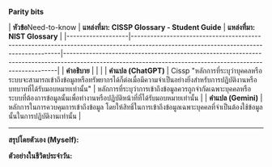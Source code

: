 **Parity bits**

| **หัวข้อ**Need-to-know
    | **แหล่งที่มา: CISSP Glossary - Student Guide**                                                                                                       | **แหล่งที่มา: NIST Glossary**                                                                                                                                   |
|-------------------|--------------------------------------------------------------------------------------------------------------------------------------|----------------------------------------------------------------------------------------------------------------------------------------------------------|
| **คำอธิบาย**     |  |   |
| **คำแปล (ChatGPT)** | Cissp "หลักการที่ระบุว่าบุคคลหรือระบบจะสามารถเข้าถึงข้อมูลหรือทรัพยากรได้ก็ต่อเมื่อมีความจำเป็นอย่างยิ่งสำหรับการปฏิบัติงานหรือบทบาทที่ได้รับมอบหมายเท่านั้น"  | หลักการที่ระบุว่าการเข้าถึงข้อมูลควรถูกจำกัดเฉพาะบุคคลหรือระบบที่ต้องการข้อมูลนั้นเพื่อทำงานหรือปฏิบัติหน้าที่ที่ได้รับมอบหมายเท่านั้น    |
| **คำแปล (Gemini)** | หลักการในการควบคุมการเข้าถึงข้อมูล โดยให้สิทธิ์ในการเข้าถึงข้อมูลเฉพาะบุคคลที่จำเป็นต้องใช้ข้อมูลนั้นในการปฏิบัติงานเท่านั้น |

---

**สรุปโดยตัวเอง (Myself):**  
 

**ตัวอย่างในชีวิตประจำวัน:**  
